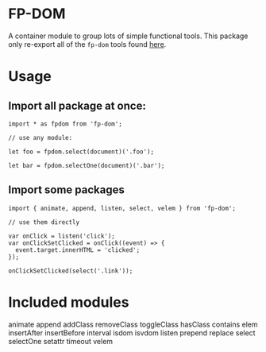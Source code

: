 # FP-DOM

A container module to group lots of simple functional tools. This package only re-export all of the `fp-dom` tools found [here](https://github.com/fp-dom).


# Usage

## Import all package at once: 

```
import * as fpdom from 'fp-dom';

// use any module: 

let foo = fpdom.select(document)('.foo');

let bar = fpdom.selectOne(document)('.bar');

```

## Import some packages

```
import { animate, append, listen, select, velem } from 'fp-dom';

// use them directly

var onClick = listen('click');
var onClickSetClicked = onClick((event) => {
  event.target.innerHTML = 'clicked';
});

onClickSetClicked(select('.link'));

```

# Included modules

animate 
append 
addClass 
removeClass 
toggleClass 
hasClass 
contains 
elem 
insertAfter 
insertBefore 
interval 
isdom 
isvdom 
listen 
prepend 
replace 
select 
selectOne 
setattr 
timeout 
velem 

